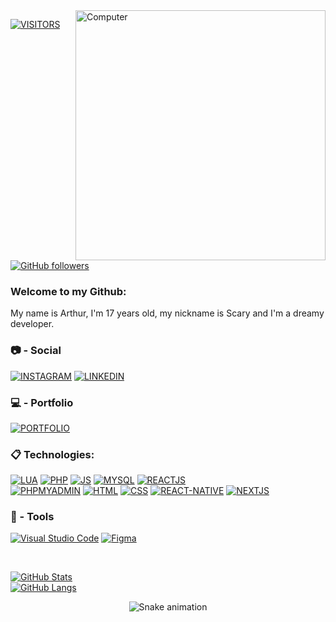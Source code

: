 <img src="https://raw.githubusercontent.com/MicaelliMedeiros/micaellimedeiros/master/image/computer-illustration.png" min-width="400px" max-width="400px" width="400px" align="right" alt="Computer">

[![VISITORS](https://visitor-badge.laobi.icu/badge?page_id=ArthurVieiraaa)](https://github.com/ArthurVieiraaa)
[![GitHub followers](https://img.shields.io/github/followers/ArthurVieiraaa.svg?style=social&label=Followers)](https://github.com/ArthurVieiraaa)

### Welcome to my Github:
My name is Arthur, I'm 17 years old, my nickname is Scary and I'm a dreamy developer.

### 📷 - Social

[![INSTAGRAM](https://img.shields.io/badge/instagram-dd2a7b?style=for-the-badge&logo=instagram&logoColor=white)](https://www.instagram.com/arthurvieiraaa/)
[![LINKEDIN](https://img.shields.io/badge/linkedin-0077b5?style=for-the-badge&logo=linkedin&logoColor=white)](https://www.linkedin.com/in/arthurvieiraaa/)

### 💻 - Portfolio

[![PORTFOLIO](https://img.shields.io/badge/portfolio-359acc?style=for-the-badge&logo=opera&logoColor=white)](https://drypzz.netlify.app/)

### :clipboard: Technologies:

[![LUA](https://img.shields.io/badge/LUA-040484?style=for-the-badge&logo=lua&logoColor=white)](https://www.lua.org)
[![PHP](https://img.shields.io/badge/PhP-777BB3?style=for-the-badge&logo=php&logoColor=white)](https://www.php.net)
[![JS](https://img.shields.io/badge/javascript-f0db4f?style=for-the-badge&logo=javascript&logoColor=black)](https://developer.mozilla.org/pt-BR/docs/Web/JavaScript)
[![MYSQL](https://img.shields.io/badge/MySQL-0075bf?style=for-the-badge&logo=mysql&logoColor=white)](https://www.mysql.com)
[![REACTJS](https://img.shields.io/badge/ReactJs-61DAFB?style=for-the-badge&logo=react&logoColor=black)](https://pt-br.reactjs.org)
<br>
[![PHPMYADMIN](https://img.shields.io/badge/phpMyAdmin-f89c0e?style=for-the-badge&logo=phpmyadmin&logoColor=white)](https://www.phpmyadmin.net)
[![HTML](https://img.shields.io/badge/html5-f06529?style=for-the-badge&logo=html5&logoColor=white)](https://developer.mozilla.org/pt-BR/docs/Web/HTML)
[![CSS](https://img.shields.io/badge/css3-2965f1?style=for-the-badge&logo=css3&logoColor=white)](https://developer.mozilla.org/pt-BR/docs/Web/css)
[![REACT-NATIVE](https://img.shields.io/badge/React%20Native-5f9ea0?style=for-the-badge&logo=react&logoColor=white)](https://reactnative.dev)
[![NEXTJS](https://img.shields.io/badge/Next.js-000000?style=for-the-badge&logo=vercel&logoColor=white)](https://nextjs.org)

### 🚀 - Tools

[![Visual Studio Code](https://img.shields.io/badge/VSCode-0078d7?style=for-the-badge&logo=visual-studio-code&logoColor=white)](https://code.visualstudio.com)
[![Figma](https://img.shields.io/badge/Figma-purple?style=for-the-badge&logo=figma&logoColor=white)](https://www.figma.com)
  
<br/>

[![GitHub Stats](https://github-readme-stats.vercel.app/api?username=ArthurVieiraaa&show_icons=true&theme=tokyonight&include_all_commits=true&count_private=true)](https://github.com/ArthurVieiraaa)
<br/>
[![GitHub Langs](https://github-readme-stats-git-masterrstaa-rickstaa.vercel.app/api/top-langs/?username=ArthurVieiraaa&show_icons=true&theme=radical)](https://github.com/ArthurVieiraaa)

<div align="center">
  
  ![Snake animation](https://github.com/ArthurVieiraaa/ArthurVieiraaa/blob/output/github-contribution-grid-snake.svg)
  
</div>

